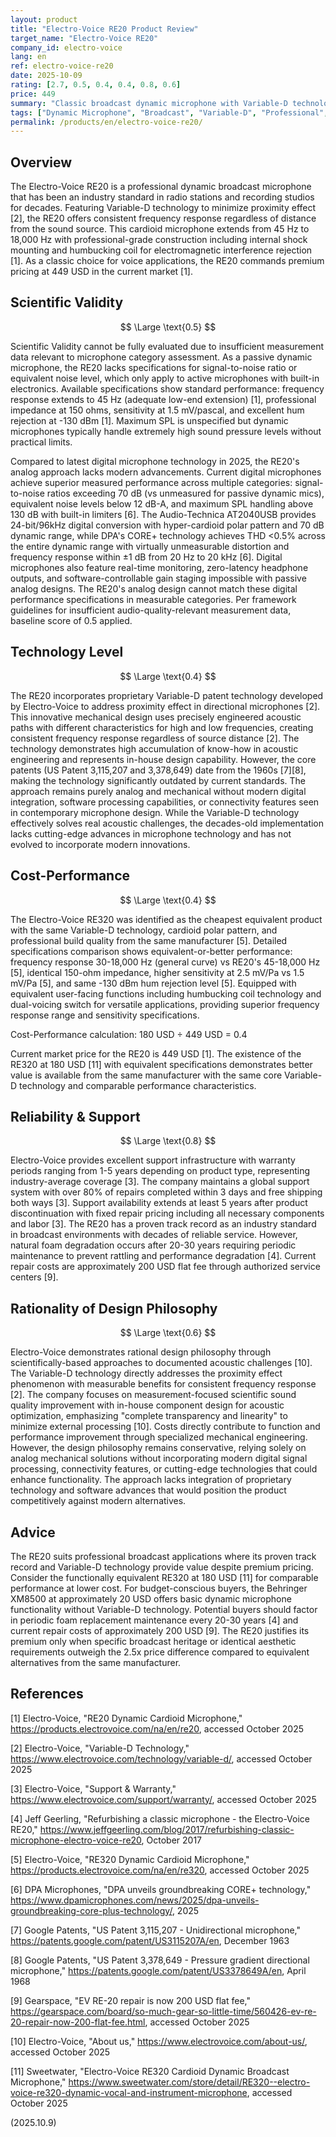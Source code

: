```yaml
---
layout: product
title: "Electro-Voice RE20 Product Review"
target_name: "Electro-Voice RE20"
company_id: electro-voice
lang: en
ref: electro-voice-re20
date: 2025-10-09
rating: [2.7, 0.5, 0.4, 0.4, 0.8, 0.6]
price: 449
summary: "Classic broadcast dynamic microphone with Variable-D technology for proximity effect control, offering professional quality at premium pricing."
tags: ["Dynamic Microphone", "Broadcast", "Variable-D", "Professional", "Cardioid"]
permalink: /products/en/electro-voice-re20/
---
```


## Overview

The Electro-Voice RE20 is a professional dynamic broadcast microphone that has been an industry standard in radio stations and recording studios for decades. Featuring Variable-D technology to minimize proximity effect [2], the RE20 offers consistent frequency response regardless of distance from the sound source. This cardioid microphone extends from 45 Hz to 18,000 Hz with professional-grade construction including internal shock mounting and humbucking coil for electromagnetic interference rejection [1]. As a classic choice for voice applications, the RE20 commands premium pricing at 449 USD in the current market [1].

## Scientific Validity

$$ \Large \text{0.5} $$

Scientific Validity cannot be fully evaluated due to insufficient measurement data relevant to microphone category assessment. As a passive dynamic microphone, the RE20 lacks specifications for signal-to-noise ratio or equivalent noise level, which only apply to active microphones with built-in electronics. Available specifications show standard performance: frequency response extends to 45 Hz (adequate low-end extension) [1], professional impedance at 150 ohms, sensitivity at 1.5 mV/pascal, and excellent hum rejection at -130 dBm [1]. Maximum SPL is unspecified but dynamic microphones typically handle extremely high sound pressure levels without practical limits.

Compared to latest digital microphone technology in 2025, the RE20's analog approach lacks modern advancements. Current digital microphones achieve superior measured performance across multiple categories: signal-to-noise ratios exceeding 70 dB (vs unmeasured for passive dynamic mics), equivalent noise levels below 12 dB-A, and maximum SPL handling above 130 dB with built-in limiters [6]. The Audio-Technica AT2040USB provides 24-bit/96kHz digital conversion with hyper-cardioid polar pattern and 70 dB dynamic range, while DPA's CORE+ technology achieves THD <0.5% across the entire dynamic range with virtually unmeasurable distortion and frequency response within ±1 dB from 20 Hz to 20 kHz [6]. Digital microphones also feature real-time monitoring, zero-latency headphone outputs, and software-controllable gain staging impossible with passive analog designs. The RE20's analog design cannot match these digital performance specifications in measurable categories. Per framework guidelines for insufficient audio-quality-relevant measurement data, baseline score of 0.5 applied.

## Technology Level

$$ \Large \text{0.4} $$

The RE20 incorporates proprietary Variable-D patent technology developed by Electro-Voice to address proximity effect in directional microphones [2]. This innovative mechanical design uses precisely engineered acoustic paths with different characteristics for high and low frequencies, creating consistent frequency response regardless of source distance [2]. The technology demonstrates high accumulation of know-how in acoustic engineering and represents in-house design capability. However, the core patents (US Patent 3,115,207 and 3,378,649) date from the 1960s [7][8], making the technology significantly outdated by current standards. The approach remains purely analog and mechanical without modern digital integration, software processing capabilities, or connectivity features seen in contemporary microphone design. While the Variable-D technology effectively solves real acoustic challenges, the decades-old implementation lacks cutting-edge advances in microphone technology and has not evolved to incorporate modern innovations.

## Cost-Performance

$$ \Large \text{0.4} $$

The Electro-Voice RE320 was identified as the cheapest equivalent product with the same Variable-D technology, cardioid polar pattern, and professional build quality from the same manufacturer [5]. Detailed specifications comparison shows equivalent-or-better performance: frequency response 30-18,000 Hz (general curve) vs RE20's 45-18,000 Hz [5], identical 150-ohm impedance, higher sensitivity at 2.5 mV/Pa vs 1.5 mV/Pa [5], and same -130 dBm hum rejection level [5]. Equipped with equivalent user-facing functions including humbucking coil technology and dual-voicing switch for versatile applications, providing superior frequency response range and sensitivity specifications.

Cost-Performance calculation: 180 USD ÷ 449 USD = 0.4

Current market price for the RE20 is 449 USD [1]. The existence of the RE320 at 180 USD [11] with equivalent specifications demonstrates better value is available from the same manufacturer with the same core Variable-D technology and comparable performance characteristics.

## Reliability & Support

$$ \Large \text{0.8} $$

Electro-Voice provides excellent support infrastructure with warranty periods ranging from 1-5 years depending on product type, representing industry-average coverage [3]. The company maintains a global support system with over 80% of repairs completed within 3 days and free shipping both ways [3]. Support availability extends at least 5 years after product discontinuation with fixed repair pricing including all necessary components and labor [3]. The RE20 has a proven track record as an industry standard in broadcast environments with decades of reliable service. However, natural foam degradation occurs after 20-30 years requiring periodic maintenance to prevent rattling and performance degradation [4]. Current repair costs are approximately 200 USD flat fee through authorized service centers [9].

## Rationality of Design Philosophy

$$ \Large \text{0.6} $$

Electro-Voice demonstrates rational design philosophy through scientifically-based approaches to documented acoustic challenges [10]. The Variable-D technology directly addresses the proximity effect phenomenon with measurable benefits for consistent frequency response [2]. The company focuses on measurement-focused scientific sound quality improvement with in-house component design for acoustic optimization, emphasizing "complete transparency and linearity" to minimize external processing [10]. Costs directly contribute to function and performance improvement through specialized mechanical engineering. However, the design philosophy remains conservative, relying solely on analog mechanical solutions without incorporating modern digital signal processing, connectivity features, or cutting-edge technologies that could enhance functionality. The approach lacks integration of proprietary technology and software advances that would position the product competitively against modern alternatives.

## Advice

The RE20 suits professional broadcast applications where its proven track record and Variable-D technology provide value despite premium pricing. Consider the functionally equivalent RE320 at 180 USD [11] for comparable performance at lower cost. For budget-conscious buyers, the Behringer XM8500 at approximately 20 USD offers basic dynamic microphone functionality without Variable-D technology. Potential buyers should factor in periodic foam replacement maintenance every 20-30 years [4] and current repair costs of approximately 200 USD [9]. The RE20 justifies its premium only when specific broadcast heritage or identical aesthetic requirements outweigh the 2.5x price difference compared to equivalent alternatives from the same manufacturer.

## References

[1] Electro-Voice, "RE20 Dynamic Cardioid Microphone," https://products.electrovoice.com/na/en/re20, accessed October 2025

[2] Electro-Voice, "Variable-D Technology," https://www.electrovoice.com/technology/variable-d/, accessed October 2025

[3] Electro-Voice, "Support & Warranty," https://www.electrovoice.com/support/warranty/, accessed October 2025

[4] Jeff Geerling, "Refurbishing a classic microphone - the Electro-Voice RE20," https://www.jeffgeerling.com/blog/2017/refurbishing-classic-microphone-electro-voice-re20, October 2017

[5] Electro-Voice, "RE320 Dynamic Cardioid Microphone," https://products.electrovoice.com/na/en/re320, accessed October 2025

[6] DPA Microphones, "DPA unveils groundbreaking CORE+ technology," https://www.dpamicrophones.com/news/2025/dpa-unveils-groundbreaking-core-plus-technology/, 2025

[7] Google Patents, "US Patent 3,115,207 - Unidirectional microphone," https://patents.google.com/patent/US3115207A/en, December 1963

[8] Google Patents, "US Patent 3,378,649 - Pressure gradient directional microphone," https://patents.google.com/patent/US3378649A/en, April 1968

[9] Gearspace, "EV RE-20 repair is now 200 USD flat fee," https://gearspace.com/board/so-much-gear-so-little-time/560426-ev-re-20-repair-now-200-flat-fee.html, accessed October 2025

[10] Electro-Voice, "About us," https://www.electrovoice.com/about-us/, accessed October 2025

[11] Sweetwater, "Electro-Voice RE320 Cardioid Dynamic Broadcast Microphone," https://www.sweetwater.com/store/detail/RE320--electro-voice-re320-dynamic-vocal-and-instrument-microphone, accessed October 2025

(2025.10.9)